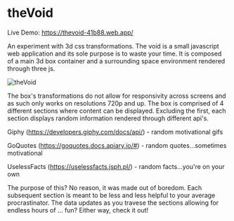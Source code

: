 # theVoid

Live Demo: https://thevoid-41b88.web.app/

An experiment with 3d css transformations. The void is a small javascript web application and its sole purpose is to waste your time. It is composed of a main 3d box container and a surrounding space environment rendered through three js. 

![theVoid](https://user-images.githubusercontent.com/73684587/111054077-7bcc8200-8437-11eb-8aed-5e1af23283fb.gif)

The box's transformations do not allow for responsivity across screens and as such only works on resolutions 720p and up. The box is comprised of 4 different sections where content can be displayed. Excluding the first, each section displays random information rendered through different api's. 

Giphy (https://developers.giphy.com/docs/api/) - random motivational gifs

GoQuotes (https://goquotes.docs.apiary.io/#) - random quotes...sometimes motivational

UselessFacts (https://uselessfacts.jsph.pl/) - random facts...you're on your own

The purpose of this? No reason, it was made out of boredom. Each subsequent section is meant to be less and less helpful to your average procrastinator. The data updates as you travese the sections allowing for endless hours of ... fun? Either way, check it out!
